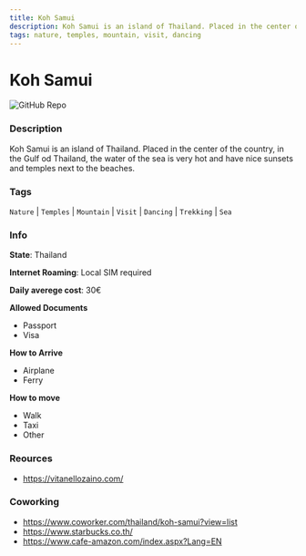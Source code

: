 ```yaml
---
title: Koh Samui
description: Koh Samui is an island of Thailand. Placed in the center of the country, in the Gulf od Thailand, the water of the sea is very hot and have nice sunsets and temples next to the beaches.
tags: nature, temples, mountain, visit, dancing
---
```

        

# Koh Samui

![GitHub Repo](https://img.shields.io/static/v1?label=category&message=digital-nomads&color=green)

### Description

Koh Samui is an island of Thailand. Placed in the center of the country, in the Gulf od Thailand, the water of the sea is very hot and have nice sunsets and temples next to the beaches.

### Tags

`Nature` | `Temples` | `Mountain` | `Visit` | `Dancing` | `Trekking` | `Sea`

### Info

**State**: Thailand

**Internet Roaming**: Local SIM required

**Daily averege cost**: 30€

**Allowed Documents**

- Passport
- Visa

**How to Arrive**

- Airplane
- Ferry

**How to move**

- Walk
- Taxi
- Other

### Reources

- https://vitanellozaino.com/

### Coworking

- https://www.coworker.com/thailand/koh-samui?view=list
- https://www.starbucks.co.th/
- https://www.cafe-amazon.com/index.aspx?Lang=EN
